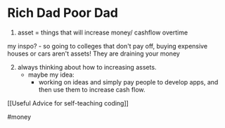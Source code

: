 # Rich Dad Poor Dad
1. asset = things that will increase money/ cashflow overtime

my inspo?
	- so going to colleges that don't pay off, buying expensive houses or cars aren't assets! They are draining your money

2. always thinking about how to increasing assets.
	- maybe my idea:
		- working on ideas and simply pay people to develop apps, and then use them to increase cash flow.

[[Useful Advice for self-teaching coding]]

#money